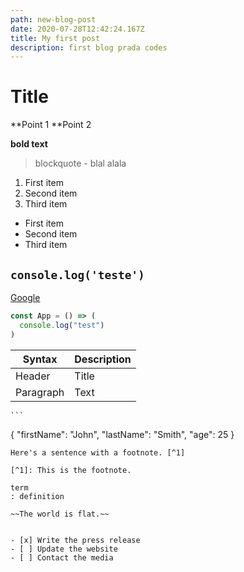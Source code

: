 ```yaml
---
path: new-blog-post
date: 2020-07-28T12:42:24.167Z
title: My first post
description: first blog prada codes
---
```

# Title

**Point 1
**Point 2

**bold text**
> blockquote - blal alala

1. First item
2. Second item
3. Third item

- First item
- Second item
- Third item

`console.log('teste')`
---


[Google](https://www.google.com)


```jsx
const App = () => (
  console.log("test")
)
```


| Syntax | Description |
| ----------- | ----------- |
| Header | Title |
| Paragraph | Text |

	```
{
  "firstName": "John",
  "lastName": "Smith",
  "age": 25
}
```
Here's a sentence with a footnote. [^1]

[^1]: This is the footnote.

term
: definition

~~The world is flat.~~


- [x] Write the press release
- [ ] Update the website
- [ ] Contact the media





